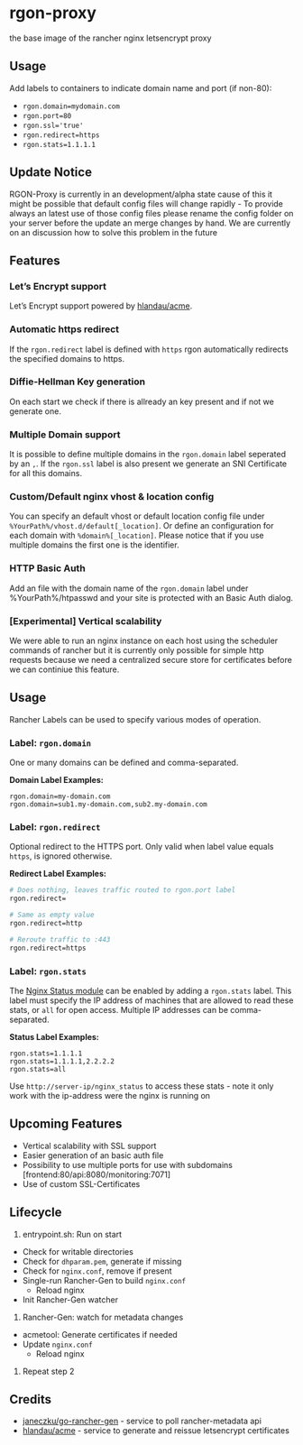 # rgon-proxy
the base image of the rancher nginx letsencrypt proxy

## Usage

Add labels to containers to indicate domain name and port (if non-80):

- `rgon.domain=mydomain.com`
- `rgon.port=80`
- `rgon.ssl='true'`
- `rgon.redirect=https`
- `rgon.stats=1.1.1.1`

## Update Notice
RGON-Proxy is currently in an development/alpha state cause of this it might be possible that default config files will change rapidly - To provide always an latest use of those config files please rename the config folder on your server before the update an merge changes by hand. We are currently on an discussion how to solve this problem in the future

## Features

### Let’s Encrypt support
Let’s Encrypt support powered by [hlandau/acme](https://github.com/hlandau/acme).

### Automatic https redirect
If the `rgon.redirect` label is defined with `https` rgon automatically redirects the specified domains to https.

### Diffie-Hellman Key generation
On each start we check if there is allready an key present and if not we generate one.

### Multiple Domain support
It is possible to define multiple domains in the `rgon.domain` label seperated by an `,`.
If the `rgon.ssl` label is also present we generate an SNI Certificate for all this domains.

### Custom/Default nginx vhost & location config
You can specify an default vhost or default location config file under `%YourPath%/vhost.d/default[_location]`.
Or define an configuration for each domain with `%domain%[_location]`. Please notice that if you use multiple domains the first one is the identifier.

### HTTP Basic Auth
Add an file with the domain name of the `rgon.domain` label under %YourPath%/htpasswd and your site is protected with an Basic Auth dialog.

### [Experimental] Vertical scalability
We were able to run an nginx instance on each host using the scheduler commands of rancher but it is currently only possible for simple http requests because we need a centralized secure store for certificates before we can continiue this feature.

## Usage

Rancher Labels can be used to specify various modes of operation.

### Label: `rgon.domain`

One or many domains can be defined and comma-separated.

**Domain Label Examples:**

```
rgon.domain=my-domain.com
rgon.domain=sub1.my-domain.com,sub2.my-domain.com
```

### Label: `rgon.redirect`

Optional redirect to the HTTPS port. Only valid when label value equals `https`, is ignored otherwise.

**Redirect Label Examples:**

```sh
# Does nothing, leaves traffic routed to rgon.port label
rgon.redirect=

# Same as empty value
rgon.redirect=http

# Reroute traffic to :443
rgon.redirect=https

```

### Label: `rgon.stats`

The [Nginx Status module](https://nginx.org/en/docs/http/ngx_http_stub_status_module.html) can be enabled by adding a `rgon.stats` label. This label must specify the IP address of machines that are allowed to read these stats, or `all` for open access. Multiple IP addresses can be comma-separated.

**Status Label Examples:**

```
rgon.stats=1.1.1.1
rgon.stats=1.1.1.1,2.2.2.2
rgon.stats=all
```
Use `http://server-ip/nginx_status` to access these stats - note it only work with the ip-address were the nginx is running on


## Upcoming Features

- Vertical scalability with SSL support
- Easier generation of an basic auth file
- Possibility to use multiple ports for use with subdomains [frontend:80/api:8080/monitoring:7071]
- Use of custom SSL-Certificates


## Lifecycle

1. entrypoint.sh: Run on start
  - Check for writable directories
  - Check for `dhparam.pem`, generate if missing
  - Check for `nginx.conf`, remove if present
  - Single-run Rancher-Gen to build `nginx.conf`
    - Reload nginx
  - Init Rancher-Gen watcher
1. Rancher-Gen: watch for metadata changes
  - acmetool: Generate certificates if needed
  - Update `nginx.conf`
    - Reload nginx
1. Repeat step 2

## Credits

- [janeczku/go-rancher-gen](https://github.com/janeczku/go-rancher-gen) - service to poll rancher-metadata api
- [hlandau/acme](https://github.com/hlandau/acme) - service to generate and reissue letsencrypt certificates

